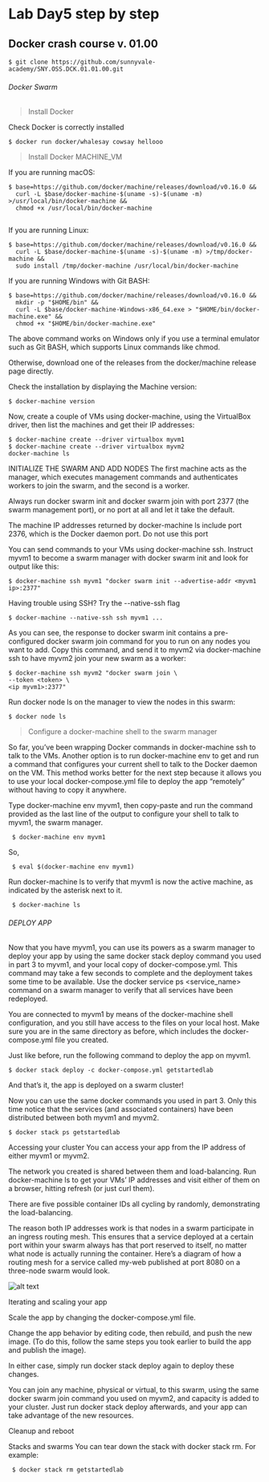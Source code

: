 # Lab Day5 step by step
## Docker crash course v. 01.00

`$ git clone https://github.com/sunnyvale-academy/SNY.OSS.DCK.01.01.00.git`

###### Docker Swarm

>Install Docker

Check Docker is correctly installed

`$ docker run docker/whalesay cowsay hellooo`

>Install Docker MACHINE_VM


If you are running macOS:

```
$ base=https://github.com/docker/machine/releases/download/v0.16.0 &&
  curl -L $base/docker-machine-$(uname -s)-$(uname -m) >/usr/local/bin/docker-machine &&
  chmod +x /usr/local/bin/docker-machine
  
```
If you are running Linux:

```
$ base=https://github.com/docker/machine/releases/download/v0.16.0 &&
  curl -L $base/docker-machine-$(uname -s)-$(uname -m) >/tmp/docker-machine &&
  sudo install /tmp/docker-machine /usr/local/bin/docker-machine
```
  
If you are running Windows with Git BASH:

```
$ base=https://github.com/docker/machine/releases/download/v0.16.0 &&
  mkdir -p "$HOME/bin" &&
  curl -L $base/docker-machine-Windows-x86_64.exe > "$HOME/bin/docker-machine.exe" &&
  chmod +x "$HOME/bin/docker-machine.exe"
```

The above command works on Windows only if you use a terminal emulator such as Git BASH, which supports Linux commands like chmod.

Otherwise, download one of the releases from the docker/machine release page directly.

Check the installation by displaying the Machine version:

`$ docker-machine version`

Now, create a couple of VMs using docker-machine, using the VirtualBox driver, then list the machines and get their IP addresses:


```
$ docker-machine create --driver virtualbox myvm1
$ docker-machine create --driver virtualbox myvm2
docker-machine ls
```

INITIALIZE THE SWARM AND ADD NODES
The first machine acts as the manager, which executes management commands and authenticates workers to join the swarm, and the second is a worker.

Always run docker swarm init and docker swarm join with port 2377 (the swarm management port), or no port at all and let it take the default.

The machine IP addresses returned by docker-machine ls include port 2376, which is the Docker daemon port. Do not use this port

You can send commands to your VMs using docker-machine ssh. Instruct myvm1 to become a swarm manager with docker swarm init and look for output like this:


`$ docker-machine ssh myvm1 "docker swarm init --advertise-addr <myvm1 ip>:2377"`

Having trouble using SSH? Try the --native-ssh flag

`$ docker-machine --native-ssh ssh myvm1 ... `

As you can see, the response to docker swarm init contains a pre-configured docker swarm join command for you to run on any nodes you want to add. Copy this command, and send it to myvm2 via docker-machine ssh to have myvm2 join your new swarm as a worker:

```
$ docker-machine ssh myvm2 "docker swarm join \
--token <token> \
<ip myvm1>:2377"
```

Run docker node ls on the manager to view the nodes in this swarm:

`$ docker node ls`

>Configure a docker-machine shell to the swarm manager

So far, you’ve been wrapping Docker commands in docker-machine ssh to talk to the VMs. Another option is to run docker-machine env <machine> to get and run a command that configures your current shell to talk to the Docker daemon on the VM. This method works better for the next step because it allows you to use your local docker-compose.yml file to deploy the app “remotely” without having to copy it anywhere.

Type docker-machine env myvm1, then copy-paste and run the command provided as the last line of the output to configure your shell to talk to myvm1, the swarm manager.

` $ docker-machine env myvm1`

So,

` $ eval $(docker-machine env myvm1)`

Run docker-machine ls to verify that myvm1 is now the active machine, as indicated by the asterisk next to it.

` $ docker-machine ls`


###### DEPLOY APP

Now that you have myvm1, you can use its powers as a swarm manager to deploy your app by using the same docker stack deploy command you used in part 3 to myvm1, and your local copy of docker-compose.yml. This command may take a few seconds to complete and the deployment takes some time to be available. Use the docker service ps <service_name> command on a swarm manager to verify that all services have been redeployed.

You are connected to myvm1 by means of the docker-machine shell configuration, and you still have access to the files on your local host. Make sure you are in the same directory as before, which includes the docker-compose.yml file you created.

Just like before, run the following command to deploy the app on myvm1.

`$ docker stack deploy -c docker-compose.yml getstartedlab`

And that’s it, the app is deployed on a swarm cluster!

Now you can use the same docker commands you used in part 3. Only this time notice that the services (and associated containers) have been distributed between both myvm1 and myvm2.

`$ docker stack ps getstartedlab`

Accessing your cluster
You can access your app from the IP address of either myvm1 or myvm2.

The network you created is shared between them and load-balancing. Run docker-machine ls to get your VMs’ IP addresses and visit either of them on a browser, hitting refresh (or just curl them).

There are five possible container IDs all cycling by randomly, demonstrating the load-balancing.

The reason both IP addresses work is that nodes in a swarm participate in an ingress routing mesh. This ensures that a service deployed at a certain port within your swarm always has that port reserved to itself, no matter what node is actually running the container. Here’s a diagram of how a routing mesh for a service called my-web published at port 8080 on a three-node swarm would look.

![alt text](https://github.com/sunnyvale-academy/SNY.OSS.DCK.01.01.00/blob/master/docker_swarm/img/ingress-routing-mesh.png)

Iterating and scaling your app

Scale the app by changing the docker-compose.yml file.

Change the app behavior by editing code, then rebuild, and push the new image. (To do this, follow the same steps you took earlier to build the app and publish the image).

In either case, simply run docker stack deploy again to deploy these changes.

You can join any machine, physical or virtual, to this swarm, using the same docker swarm join command you used on myvm2, and capacity is added to your cluster. Just run docker stack deploy afterwards, and your app can take advantage of the new resources.


Cleanup and reboot

Stacks and swarms
You can tear down the stack with docker stack rm. For example:

` $ docker stack rm getstartedlab`